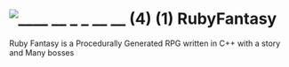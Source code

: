 # ![____ __ _ _  __  __ (4) (1)](https://user-images.githubusercontent.com/83037613/174047198-0ca694d8-32a8-41d1-b97b-7d349ea5cf16.png) RubyFantasy

Ruby Fantasy is a Procedurally Generated RPG written in C++ with a story and Many bosses
